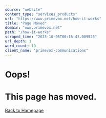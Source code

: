 ```yaml
---
source: "website"
content_type: "services_products"
url: "https://www.primevox.net/how-it-works"
title: "Page Moved"
domain: "www.primevox.net"
path: "/how-it-works"
scraped_time: "2025-10-05T00:16:43.009525"
url_depth: 1
word_count: 10
client_name: "primevox-communications"
---
```


# Oops!

# This page has moved.

[Back to Homepage](https://www.primevox.net)